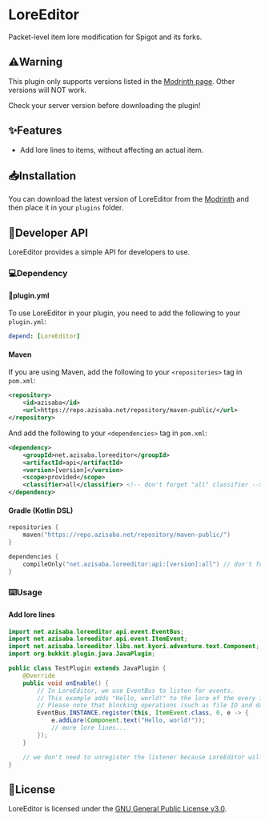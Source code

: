 # LoreEditor

Packet-level item lore modification for Spigot and its forks.

## ⚠️Warning

This plugin only supports versions listed in the [Modrinth page](https://modrinth.com/plugin/loreeditor). Other versions will NOT work.

Check your server version before downloading the plugin!

## ✨Features

- Add lore lines to items, without affecting an actual item.

## 📥Installation

You can download the latest version of LoreEditor from the [Modrinth](https://modrinth.com/plugin/loreeditor) and then place it in your `plugins` folder.

## 🔧Developer API

LoreEditor provides a simple API for developers to use.

### 💻Dependency

#### 📝plugin.yml

To use LoreEditor in your plugin, you need to add the following to your `plugin.yml`:

```yaml
depend: [LoreEditor]
```

#### Maven

If you are using Maven, add the following to your `<repositories>` tag in `pom.xml`:

```xml
<repository>
    <id>azisaba</id>
    <url>https://repo.azisaba.net/repository/maven-public/</url>
</repository>
```

And add the following to your `<dependencies>` tag in `pom.xml`:

```xml
<dependency>
    <groupId>net.azisaba.loreeditor</groupId>
    <artifactId>api</artifactId>
    <version>[version]</version>
    <scope>provided</scope>
    <classifier>all</classifier> <!-- don't forget "all" classifier -->
</dependency>
```

#### Gradle (Kotlin DSL)

```kotlin
repositories {
    maven("https://repo.azisaba.net/repository/maven-public/")
}

dependencies {
    compileOnly("net.azisaba.loreeditor:api:[version]:all") // don't forget "all" classifier
}
```

### ⌨️Usage

#### Add lore lines

```java
import net.azisaba.loreeditor.api.event.EventBus;
import net.azisaba.loreeditor.api.event.ItemEvent;
import net.azisaba.loreeditor.libs.net.kyori.adventure.text.Component;
import org.bukkit.plugin.java.JavaPlugin;

public class TestPlugin extends JavaPlugin {
    @Override
    public void onEnable() {
        // In LoreEditor, we use EventBus to listen for events.
        // This example adds "Hello, world!" to the lore of the every item.
        // Please note that blocking operations (such as file IO and database operations) should not be performed in the event listener.
        EventBus.INSTANCE.register(this, ItemEvent.class, 0, e -> {
            e.addLore(Component.text("Hello, world!"));
            // more lore lines...
        });
    }

    // we don't need to unregister the listener because LoreEditor will handle it.
}
```

## 📜License

LoreEditor is licensed under the [GNU General Public License v3.0](LICENSE).
